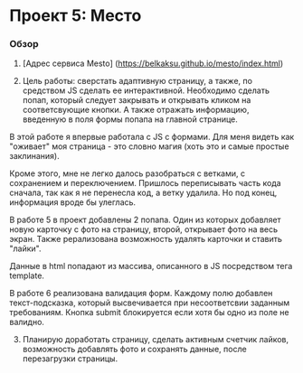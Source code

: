# Проект 5: Место

### Обзор


1. [Адрес сервиса Mesto] (https://belkaksu.github.io/mesto/index.html)

2. Цель работы: сверстать адаптивную страницу, а также, по средством JS сделать ее интерактивной. Необходимо сделать попап, который следует закрывать и открывать кликом на соответсвующие кнопки. А также отражать информацию, введенную в поля формы попапа на главной странице.

В этой работе я впервые работала с JS с формами. Для меня видеть как "оживает" моя страница - это словно магия (хоть это и самые простые заклинания).

Кроме этого, мне не легко далось разобраться с ветками, с сохранением и переключением. Пришлось переписывать часть кода сначала, так как я не перенесла код, а ветку удалила. Но под конец, информация вроде бы улеглась.

В работе 5 в проект добавлены 2 попапа. Один из которых добавляет новую карточку с фото на страницу, второй, открывает фото на весь экран. Также рерализована возможность удалять карточки и ставить "лайки".

Данные в html попадают из массива, описанного в JS посредством тега template.

В работе 6 реализована валидация форм. Каждому полю добавлен текст-подсказка, который высвечивается при несоответсвии заданным требованиям. Кнопка submit блокируется если хотя бы одно из поле не валидно.

3. Планирую доработать страницу, сделать активным счетчик лайков, возможность добавлять фото и сохранять данные, после перезагрузки страницы.
